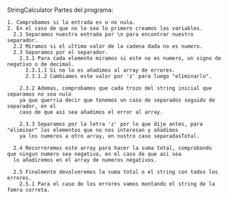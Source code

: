 StringCalculator
  Partes del programa:
  
  
    1. Comprobamos si la entrada es o no nula.
    2. En el caso de que no lo sea lo primero creamos las variables.
      2.1 Separamos nuestra entrada por \n para encontrar nuestro separador.
      2.2 Miramos si el ultimo valor de la cadena dada no es numero.
      2.3 Separamos por el separador.
        2.3.1 Para cada elemento miramos si este no es numero, un signo de negativo o de decimal.
          2.3.1.1 Si no lo es añadimos al array de errores.
          2.3.1.2 Cambiamos este valor por 'z' para luego "eliminarlo".

        2.3.2 Ademas, comprobamos que cada trozo del string inicial que separamos no sea nulo
        ya que querria decir que tenemos un caso de separados seguido de separador, en el 
        caso de que asi sea añadimos el error al array.

        2.3.3 Separamos por la letra 'z' por lo que dije antes, para "eliminar" los elementos que no nos interesan y añadimos
        ya los numeros a otro array, en nustro caso separadasTotal.
        
      2.4 Recorreremos este array para hacer la suma total, comprobando que ningun numero sea negativo, en el caso de que asi sea
      lo añadiremos en el array de numeros negativos.
      
      2.5 Finalmente devolveremos la suma total o el string con todos los errores.
        2.5.1 Para el caso de los errores vamos montando el string de la fomra correta.
      
      
